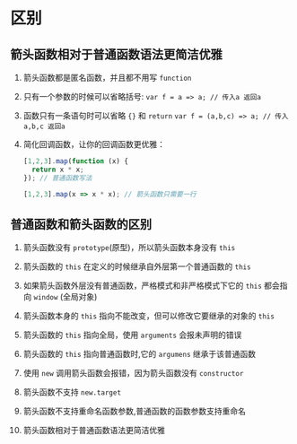 # 区别

## 箭头函数相对于普通函数语法更简洁优雅

  1.  箭头函数都是匿名函数，并且都不用写 `function`

  2.  只有一个参数的时候可以省略括号: `var f = a => a; // 传入a 返回a`

  3.  函数只有一条语句时可以省略 `{}` 和 `return` `var f = (a,b,c) => a; // 传入a,b,c 返回a`

  4.  简化回调函数，让你的回调函数更优雅：

      ```javascript
      [1,2,3].map(function (x) {
        return x * x;
      }); // 普通函数写法

      [1,2,3].map(x => x * x); // 箭头函数只需要一行
      ```

## 普通函数和箭头函数的区别

  1.  箭头函数没有 `prototype`(原型)，所以箭头函数本身没有 `this`

  2.  箭头函数的 `this` 在定义的时候继承自外层第一个普通函数的 `this`

  3.  如果箭头函数外层没有普通函数，严格模式和非严格模式下它的 `this` 都会指向 `window` (全局对象)

  4.  箭头函数本身的 `this` 指向不能改变，但可以修改它要继承的对象的 `this`

  5.  箭头函数的 `this` 指向全局，使用 `arguments` 会报未声明的错误

  6.  箭头函数的 `this` 指向普通函数时,它的 `argumens` 继承于该普通函数

  7.  使用 `new` 调用箭头函数会报错，因为箭头函数没有 `constructor`

  8.  箭头函数不支持 `new.target`

  9.  箭头函数不支持重命名函数参数,普通函数的函数参数支持重命名

  10. 箭头函数相对于普通函数语法更简洁优雅
